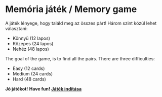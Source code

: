# Memória játék / Memory game
[Játék indítása]: <https://roltshi.github.io/memorygame/>
A játék lényege, hogy találd meg az összes párt! Három szint közül lehet választani:
- Könnyű (12 lapos)
- Közepes (24 lapos)
- Nehéz (48 lapos)

The goal of the game, is to find all the pairs. There are three difficulties:
- Easy (12 cards)
- Medium (24 cards)
- Hard (48 cards)



**Jó játékot!**
**Have fun!**
**[Játék indítása]**
